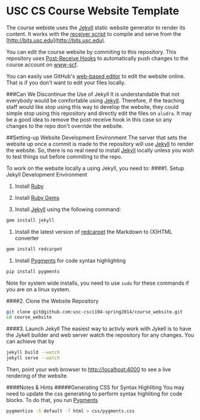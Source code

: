 # USC CS Course Website Template

The course webiste uses the [Jekyll] static website generator to render its content. It works with the [receiver script](https://github.com/usc-cs/md_receiver) to compile and serve from the [http://bits.usc.edu](http://bits.usc.edu).

You can edit the course website by commiting to this repository. This repository uses [Post-Receive Hooks](https://help.github.com/articles/post-receive-hooks) to automatically push changes to the course account on [www-scf](http://www-scf.usc.edu/~csci104/).

You can easily use GitHub's [web-based editor](https://github.com/blog/905-edit-like-an-ace) to edit the website online. That is if you don't want to edit your files locally.

###Can We Discontinue the Use of Jekyll
It is understandable that not everybody would be comfortable using [Jekyll]. Therefore, if the teaching staff would like stop using this way to develop the website, they could simple stop using this repository and directly edit the files on `aludra`. It may be a good idea to remove the post-receive hook in this case so any changes to the repo don't override the website.

##Setting-up Website Development Environment
The server that sets the website up once a commit is made to the repository will use [Jekyll] to render the website. So, there is no real need to install [Jekyll] locally unless you wish to test things out before commiting to the repo.

To work on the website locally a using Jekyll, you need to:
####1. Setup Jekyll Development Environment
  1. Install [Ruby](http://www.ruby-lang.org/en/downloads/)

  1. Install [Ruby Gems](http://rubygems.org/)

  1. Install [Jekyll] using the following command:
```sh
gem install jekyll
```

  1. Install the latest version of [redcarpet](https://github.com/vmg/redcarpet) the Markdown to (X)HTML converter
```sh
gem install redcarpet
```

  1. Install [Pygments] for code syntax highlighting
```sh
pip install pygments
```

Note for system wide installs, you need to use `sudo` for these commands if you are on a linux system.

####2. Clone the Website Repository
```bash
git clone git@github.com:usc-csci104-spring2014/course_website.git
cd course_website
```

####3. Launch Jekyll
The easiest way to activly work with Jykell is to have the Jykell builder and web server watch the repository for any changes. You can achieve that by
```bash
jekyll build --watch
jekyll serve --watch
```

Then, point your web browser to [http://localhost:4000](http://localhost:4000) to see a live rendering of the website.

####Notes & Hints
#####Generating CSS for Syntax Highliting
You may need to update the css generating to perform syntax highliting for code blocks. To do that, you run [Pygments]
```sh
pygmentize -S default -f html > css/pygments.css
```


[Jekyll]: http://jekyllrb.com/ "Jekyll Blog Aware Static Website Generator"
[Pygments]: http://pygments.org/ "Python Pygments"
